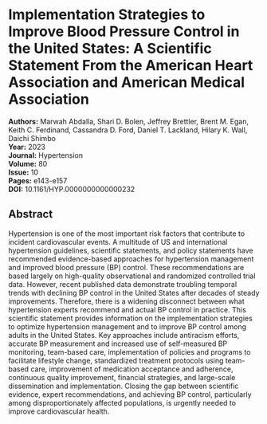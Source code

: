 # Implementation Strategies to Improve Blood Pressure Control in the United States: A Scientific Statement From the American Heart Association and American Medical Association

**Authors:** Marwah Abdalla, Shari D. Bolen, Jeffrey Brettler, Brent M. Egan, Keith C. Ferdinand, Cassandra D. Ford, Daniel T. Lackland, Hilary K. Wall, Daichi Shimbo  
**Year:** 2023  
**Journal:** Hypertension  
**Volume:** 80  
**Issue:** 10  
**Pages:** e143-e157  
**DOI:** 10.1161/HYP.0000000000000232  

## Abstract
Hypertension is one of the most important risk factors that contribute to incident cardiovascular events. A multitude of US and international hypertension guidelines, scientific statements, and policy statements have recommended evidence-based approaches for hypertension management and improved blood pressure (BP) control. These recommendations are based largely on high-quality observational and randomized controlled trial data. However, recent published data demonstrate troubling temporal trends with declining BP control in the United States after decades of steady improvements. Therefore, there is a widening disconnect between what hypertension experts recommend and actual BP control in practice. This scientific statement provides information on the implementation strategies to optimize hypertension management and to improve BP control among adults in the United States. Key approaches include antiracism efforts, accurate BP measurement and increased use of self-measured BP monitoring, team-based care, implementation of policies and programs to facilitate lifestyle change, standardized treatment protocols using team-based care, improvement of medication acceptance and adherence, continuous quality improvement, financial strategies, and large-scale dissemination and implementation. Closing the gap between scientific evidence, expert recommendations, and achieving BP control, particularly among disproportionately affected populations, is urgently needed to improve cardiovascular health.

